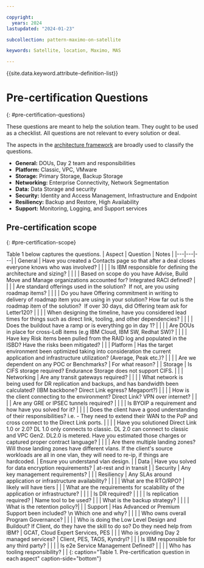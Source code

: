```yaml
---

copyright:
  years: 2024
lastupdated: "2024-01-23"

subcollection: pattern-maximo-on-satellite

keywords: Satellite, location, Maximo, MAS

---
```


{{site.data.keyword.attribute-definition-list}}

# Pre-certification Questions
{: #pre-certification-questions}

These questions are meant to help the solution team. They ought to be used as a checklist. All questions are not relevant to every solution or deal.


The aspects in the [architecture framework](/docs/architecture-framework?topic=architecture-framework-intro) are broadly used to classify the questions.

- **General:** DOUs, Day 2 team and responsibilities
- **Platform:** Classic, VPC, VMware
- **Storage:** Primary Storage, Backup Storage
- **Networking:** Enterprise Connectivity, Network Segmentation
- **Data:** Data Storage and security
- **Security:** Identity and Access Management, Infrastructure and Endpoint
- **Resiliency:** Backup and Restore, High Availability
- **Support:** Monitoring, Logging, and Support services

## Pre-certification scope <!-- H2 -->
{: #pre-certification-scope}

Table 1 below captures the questions.
| Aspect | Question | Notes |
|---|---|---|
| General | Have you created a Contacts page so that after a deal closes everyone knows who was involved? | |
| | Is IBM responsible for defining the architecture and sizing? | |
| | Based on scope do you have Advise, Build Move and Manage organizations accounted for? Integrated RACI defined? | |
| | Are standard offerings used in the solution?  If not, are you using roadmap items? | |
| | Do you have Offering commitment in writing to delivery of roadmap item you are using in your solution? How far out is the roadmap item of the solution?  If over 30 days, did Offering team ask for Letter120? | |
| | When designing the timeline, have you considered lead times for things such as direct link, tooling,  and other dependencies? | |
| | Does the buildout have a ramp or is everything go in day 1? | |
| | Are DOUs in place for cross-LoB items (e.g IBM Cloud, IBM SW, Redhat SW)? | |
| | Have key Risk items been pulled from the RAID log and populated in the ISBD?  Have the risks been mitigated? | |
| Platform | Has the target environment been optimized taking into consideration the current application and infrastructure utilization? (Average, Peak etc.)? | |
| | Are we dependent on any POC or Benchmarks? | For what reason? |
| Storage | Is CIFS storage required? Endurance Storage does not support CIFS. |  |
| Networking | Are any transit gateways required? | |
| | What network is being used for DR replication and backups, and has bandwidth been calculated? (IBM backbone?  Direct Link egress? Megaport?) | |
| | How is the client connecting to the environment?  Direct Link?  VPN over internet? | |
| | Are any GRE or IPSEC tunnels required? | |
| | Is BYOIP a requirement and how have you solved for it? | |
| | Does the client have a good understanding of their responsibilities? i.e. - They need to extend their WAN to the PoP and cross connect to the Direct Link ports. | |
| | Have you solutioned Direct Link 1.0 or 2.0? DL 1.0 only connects to classic. DL 2.0 can connect to classic and VPC Gen2.  DL2.0 is metered.  Have you estimated those charges or captured proper contract language? | |
| | Are there multiple landing zones? Will those landing zones have different vlans. If the client's source workloads are all in one vlan, they will need to re-ip, if things are hardcoded.  | Ensure you understand vlan design. |
| Data | Have you solved for data encryption requirements? | at-rest and in transit |
| Security | Any key management requirements? | |
| Resiliency | Any SLAs around application or infrastructure availability? | |
| | What are the RTO/RPO? | likely will have tiers |
| | What are the requirements for scalability of the application or infrastructure? | |
| | Is DR required? | |
| | Is replication required? | Name tool to be used? |
| | What is the backup strategy? | |
| | What is the retention policy?| |
| Support | Has Advanced or Premium Support been included? \n  Which one and why? | |
| | Who owns overall Program Governance? | |
| | Who is doing the Low Level Design and Buildout?  If Client, do they have the skill to do so?  Do they need help from IBM? | GCAT, Cloud Expert Services, PES |
| | Who is providing Day 2 managed services? | Client, PES, TAOS, Kyndryl? |
| | Is IBM responsible for any third party? | |
| | Is e2e Service Management Defined? | |
| | Who has tooling responsibility? | |
{: caption="Table 1. Pre-certification question in each aspect" caption-side="bottom"}
